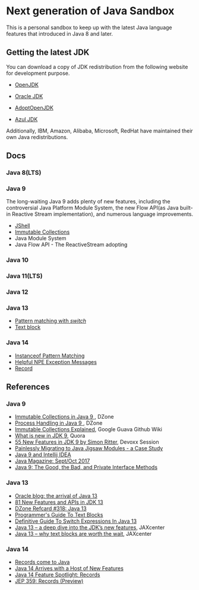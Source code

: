 # Next generation of Java Sandbox

This is a personal sandbox to keep up with the latest Java language features that introduced in Java 8 and later.  



## Getting the latest JDK 

You can download a copy of JDK  redistribution from the following website for development purpose. 

* [OpenJDK]( https://openjdk.java.net)
* [Oracle JDK]( https://java.oracle.com)
* [AdoptOpenJDK]( https://adoptopenjdk.net/)

* [Azul JDK](https://www.azul.com/downloads/zulu-community/)

Additionally, IBM, Amazon, Alibaba, Microsoft, RedHat  have maintained their own Java redistributions.  

## Docs

### Java 8(LTS)



### Java 9

The long-waiting Java 9 adds plenty of new features, including the controversial Java Platform Module System, the new Flow API(as Java built-in Reactive Stream implementation), and numerous language improvements.

* [JShell](./docs/jshell.md) 
* [Immutable Collections](./docs/immutable-collections.md)
* Java Module System
* Java Flow  API - The ReactiveStream adopting

 ### Java 10



### Java 11(LTS)



### Java 12



### Java 13 

* [Pattern matching with *switch*](./docs/pattern-matching.md)
* [Text block](./docs/text-block.md)

### Java 14

* [Instanceof Pattern Matching](./docs/instanceof-pattern-matching.md)
* [Helpful NPE Exception Messages](./docs/helpful-npe.md)
* [Record](./docs/record.md)

## References

### Java 9

- [Immutable Collections in Java 9 ](https://dzone.com/articles/immutable-collections-in-java-9), DZone
- [Process Handling in Java 9 ](https://dzone.com/articles/process-handling-in-java-9), DZone
- [Immutable Collections Explained](https://github.com/google/guava/wiki/ImmutableCollectionsExplained), Google Guava Github Wiki
- [What is new in JDK 9](https://www.quora.com/What-is-new-in-JDK-9), Quora
- [55 New Features in JDK 9 by Simon Ritter](https://goo.gl/d2F7rH), Devoxx Session
- [Painlessly Migrating to Java Jigsaw Modules - a Case Study](https://www.infoq.com/articles/Java-Jigsaw-Migration-Guide)
- [Java 9 and Intellij IDEA](https://dzone.com/articles/java-9-and-intellij-idea)
- [Java Magazine: Sept/Oct 2017](http://www.javamagazine.mozaicreader.com/SeptOct2017#&pageSet=0&page=0&contentItem=0)
- [Java 9: The Good, the Bad, and Private Interface Methods ](https://dzone.com/articles/java-9-the-good-the-bad-and-private-interface-meth)

### Java 13

* [Oracle blog: the arrival of Java 13](https://blogs.oracle.com/java-platform-group/the-arrival-of-java-13)
* [81 New Features and APIs in JDK 13 ](https://dzone.com/articles/81-new-features-and-apis-in-jdk-13)
* [DZone Refcard #318: Java 13](https://dzone.com/refcardz/java-13-1?chapter=1)
* [Programmer's Guide To Text Blocks](http://cr.openjdk.java.net/~jlaskey/Strings/TextBlocksGuide_v9.html) 
* [Definitive Guide To Switch Expressions In Java 13](https://blog.codefx.org/java/switch-expressions/)
* [Java 13 – a deep dive into the JDK’s new features](https://jaxenter.com/java-13-jdk-deep-dive-new-features-162272.html), JAXcenter
* [Java 13 – why text blocks are worth the wait](https://jaxenter.com/java-13-text-blocks-162278.html), JAXcenter 

### Java 14

* [Records come to Java](https://blogs.oracle.com/javamagazine/records-come-to-java)
* [Java 14 Arrives with a Host of New Features](https://blogs.oracle.com/javamagazine/java-14-arrives-with-a-host-of-new-features)
* [Java 14 Feature Spotlight: Records ](https://www.infoq.com/articles/java-14-feature-spotlight/)
* [JEP 359: Records (Preview)](https://openjdk.java.net/jeps/359)
